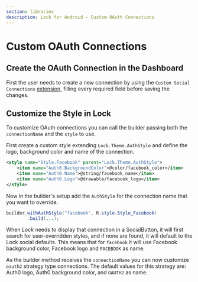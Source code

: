 ```yaml
---
section: libraries
description: Lock for Android - Custom OAuth Connections
---
```


# Custom OAuth Connections

## Create the OAuth Connection in the Dashboard

First the user needs to create a new connection by using the `Custom Social Connections` [extension](${manage_url}/#/extensions), filling every required field before saving the changes.

## Customize the Style in Lock

To customize OAuth connections you can call the builder passing both the `connectionName` and the `style` to use.

First create a custom style extending `Lock.Theme.AuthStyle` and define the logo, background color and name of the connection.

```xml
<style name="Style.Facebook" parent="Lock.Theme.AuthStyle">
    <item name="Auth0.BackgroundColor">@color/facebook_color</item>
    <item name="Auth0.Name">@string/facebook_name</item>
    <item name="Auth0.Logo">@drawable/facebook_logo</item>
</style>
```

Now in the builder's setup add the `AuthStyle` for the connection name that you want to override.

```java
builder.withAuthStyle("facebook", R.style.Style_Facebook)
        .build(...);
```

When *Lock* needs to display that connection in a SocialButton, it will first search for user-overridden styles, and if none are found, it will default to the Lock social defaults. This means that for `facebook` it will use Facebook background color, Facebook logo and `FACEBOOK` as name.

As the builder method receives the `connectionName` you can now customize `oauth2` strategy type connections. The default values for this strategy are: Auth0 logo, Auth0 background color, and `OAUTH2` as name.
